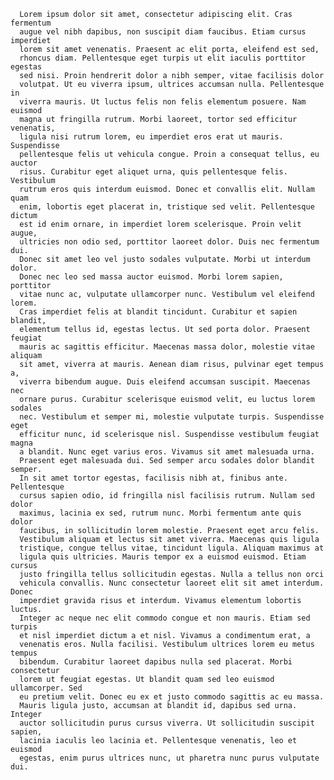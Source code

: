       Lorem ipsum dolor sit amet, consectetur adipiscing elit. Cras fermentum
      augue vel nibh dapibus, non suscipit diam faucibus. Etiam cursus imperdiet
      lorem sit amet venenatis. Praesent ac elit porta, eleifend est sed,
      rhoncus diam. Pellentesque eget turpis ut elit iaculis porttitor egestas
      sed nisi. Proin hendrerit dolor a nibh semper, vitae facilisis dolor
      volutpat. Ut eu viverra ipsum, ultrices accumsan nulla. Pellentesque in
      viverra mauris. Ut luctus felis non felis elementum posuere. Nam euismod
      magna ut fringilla rutrum. Morbi laoreet, tortor sed efficitur venenatis,
      ligula nisi rutrum lorem, eu imperdiet eros erat ut mauris. Suspendisse
      pellentesque felis ut vehicula congue. Proin a consequat tellus, eu auctor
      risus. Curabitur eget aliquet urna, quis pellentesque felis. Vestibulum
      rutrum eros quis interdum euismod. Donec et convallis elit. Nullam quam
      enim, lobortis eget placerat in, tristique sed velit. Pellentesque dictum
      est id enim ornare, in imperdiet lorem scelerisque. Proin velit augue,
      ultricies non odio sed, porttitor laoreet dolor. Duis nec fermentum dui.
      Donec sit amet leo vel justo sodales vulputate. Morbi ut interdum dolor.
      Donec nec leo sed massa auctor euismod. Morbi lorem sapien, porttitor
      vitae nunc ac, vulputate ullamcorper nunc. Vestibulum vel eleifend lorem.
      Cras imperdiet felis at blandit tincidunt. Curabitur et sapien blandit,
      elementum tellus id, egestas lectus. Ut sed porta dolor. Praesent feugiat
      mauris ac sagittis efficitur. Maecenas massa dolor, molestie vitae aliquam
      sit amet, viverra at mauris. Aenean diam risus, pulvinar eget tempus a,
      viverra bibendum augue. Duis eleifend accumsan suscipit. Maecenas nec
      ornare purus. Curabitur scelerisque euismod velit, eu luctus lorem sodales
      nec. Vestibulum et semper mi, molestie vulputate turpis. Suspendisse eget
      efficitur nunc, id scelerisque nisl. Suspendisse vestibulum feugiat magna
      a blandit. Nunc eget varius eros. Vivamus sit amet malesuada urna.
      Praesent eget malesuada dui. Sed semper arcu sodales dolor blandit semper.
      In sit amet tortor egestas, facilisis nibh at, finibus ante. Pellentesque
      cursus sapien odio, id fringilla nisl facilisis rutrum. Nullam sed dolor
      maximus, lacinia ex sed, rutrum nunc. Morbi fermentum ante quis dolor
      faucibus, in sollicitudin lorem molestie. Praesent eget arcu felis.
      Vestibulum aliquam et lectus sit amet viverra. Maecenas quis ligula
      tristique, congue tellus vitae, tincidunt ligula. Aliquam maximus at
      ligula quis ultricies. Mauris tempor ex a euismod euismod. Etiam cursus
      justo fringilla tellus sollicitudin egestas. Nulla a tellus non orci
      vehicula convallis. Nunc consectetur laoreet elit sit amet interdum. Donec
      imperdiet gravida risus et interdum. Vivamus elementum lobortis luctus.
      Integer ac neque nec elit commodo congue et non mauris. Etiam sed turpis
      et nisl imperdiet dictum a et nisl. Vivamus a condimentum erat, a
      venenatis eros. Nulla facilisi. Vestibulum ultrices lorem eu metus tempus
      bibendum. Curabitur laoreet dapibus nulla sed placerat. Morbi consectetur
      lorem ut feugiat egestas. Ut blandit quam sed leo euismod ullamcorper. Sed
      eu pretium velit. Donec eu ex et justo commodo sagittis ac eu massa.
      Mauris ligula justo, accumsan at blandit id, dapibus sed urna. Integer
      auctor sollicitudin purus cursus viverra. Ut sollicitudin suscipit sapien,
      lacinia iaculis leo lacinia et. Pellentesque venenatis, leo et euismod
      egestas, enim purus ultrices nunc, ut pharetra nunc purus vulputate dui.
